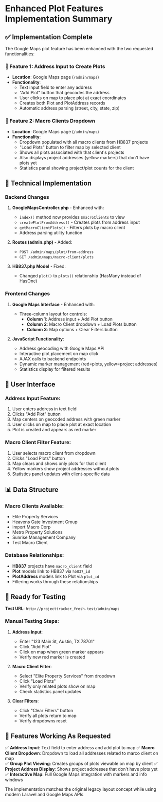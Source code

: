 # Enhanced Plot Features Implementation Summary

## ✅ Implementation Complete

The Google Maps plot feature has been enhanced with the two requested functionalities:

### 🎯 Feature 1: Address Input to Create Plots
- **Location**: Google Maps page (`/admin/maps`)
- **Functionality**: 
  - Text input field to enter any address
  - "Add Plot" button that geocodes the address
  - User clicks on map to place plot at exact coordinates
  - Creates both Plot and PlotAddress records
  - Automatic address parsing (street, city, state, zip)

### 🎯 Feature 2: Macro Clients Dropdown
- **Location**: Google Maps page (`/admin/maps`)
- **Functionality**:
  - Dropdown populated with all macro clients from HB837 projects
  - "Load Plots" button to filter map by selected client
  - Shows all plots associated with that client's projects
  - Also displays project addresses (yellow markers) that don't have plots yet
  - Statistics panel showing project/plot counts for the client

## 🔧 Technical Implementation

### Backend Changes

1. **GoogleMapsController.php** - Enhanced with:
   - `index()` method now provides `$macroClients` to view
   - `createPlotFromAddress()` - Creates plots from address input
   - `getMacroClientPlots()` - Filters plots by macro client
   - Address parsing utility function

2. **Routes (admin.php)** - Added:
   - `POST /admin/maps/plot/from-address`
   - `GET /admin/maps/macro-client/plots`

3. **HB837.php Model** - Fixed:
   - Changed `plot()` to `plots()` relationship (HasMany instead of HasOne)

### Frontend Changes

1. **Google Maps Interface** - Enhanced with:
   - Three-column layout for controls:
     - **Column 1**: Address input + Add Plot button
     - **Column 2**: Macro Client dropdown + Load Plots button  
     - **Column 3**: Map options + Clear Filters button

2. **JavaScript Functionality**:
   - Address geocoding with Google Maps API
   - Interactive plot placement on map click
   - AJAX calls to backend endpoints
   - Dynamic marker management (red=plots, yellow=project addresses)
   - Statistics display for filtered results

## 🎨 User Interface

### Address Input Feature:
1. User enters address in text field
2. Clicks "Add Plot" button
3. Map centers on geocoded address with green marker
4. User clicks on map to place plot at exact location
5. Plot is created and appears as red marker

### Macro Client Filter Feature:
1. User selects macro client from dropdown
2. Clicks "Load Plots" button  
3. Map clears and shows only plots for that client
4. Yellow markers show project addresses without plots
5. Statistics panel updates with client-specific data

## 📊 Data Structure

### Macro Clients Available:
- Elite Property Services
- Heavens Gate Investment Group  
- Import Macro Corp
- Metro Property Solutions
- Sunrise Management Company
- Test Macro Client

### Database Relationships:
- **HB837** projects have `macro_client` field
- **Plot** models link to HB837 via `hb837_id`
- **PlotAddress** models link to Plot via `plot_id`
- Filtering works through these relationships

## 🚀 Ready for Testing

**Test URL**: `http://projecttracker_fresh.test/admin/maps`

### Manual Testing Steps:
1. **Address Input**:
   - Enter "123 Main St, Austin, TX 78701" 
   - Click "Add Plot"
   - Click on map when green marker appears
   - Verify new red marker is created

2. **Macro Client Filter**:
   - Select "Elite Property Services" from dropdown
   - Click "Load Plots"
   - Verify only related plots show on map
   - Check statistics panel updates

3. **Clear Filters**:
   - Click "Clear Filters" button
   - Verify all plots return to map
   - Verify dropdowns reset

## 🎉 Features Working As Requested

✅ **Address Input**: Text field to enter address and add plot to map
✅ **Macro Client Dropdown**: Dropdown to load all addresses related to marco client on map  
✅ **Group Plot Viewing**: Creates groups of plots viewable on map by client
✅ **Project Address Display**: Shows project addresses that don't have plots yet
✅ **Interactive Map**: Full Google Maps integration with markers and info windows

The implementation matches the original legacy layout concept while using modern Laravel and Google Maps APIs.
